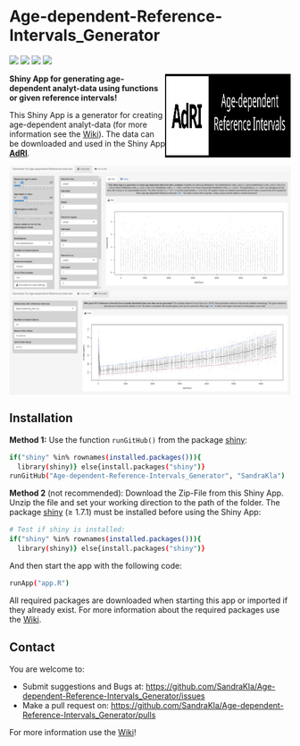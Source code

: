 # Age-dependent-Reference-Intervals_Generator 

[![](https://img.shields.io/github/license/SandraKla/Age-dependent-Reference-Intervals_Generator.svg)]()
[![](https://img.shields.io/github/last-commit/SandraKla/Age-dependent-Reference-Intervals_Generator/master.svg)]()
[![](https://img.shields.io/github/languages/count/SandraKla/Age-dependent-Reference-Intervals_Generator.svg)]()
[![](https://img.shields.io/github/languages/top/SandraKla/Age-dependent-Reference-Intervals_Generator.svg)]()

<img src="www/Logo.svg" width="225px" height="150px" align="right"/>

**Shiny App for generating age-dependent analyt-data using functions or given reference intervals!**

This Shiny App is a generator for creating age-dependent analyt-data (for more information see the [Wiki](https://github.com/SandraKla/Age-dependent-Reference-Intervals_Generator/wiki)). The data can be downloaded and used in the Shiny App [**AdRI**](https://github.com/SandraKla/Age-dependent-Reference-Intervals/wiki/Dataset#adri-generator). 

<img src="www/shiny_generator.png" align="center"/>
<img src="www/shiny_percentile.png" align="center"/>

## Installation 

**Method 1:**
Use the function ```runGitHub()``` from the package [shiny](https://cran.r-project.org/web/packages/shiny/index.html):

```bash
if("shiny" %in% rownames(installed.packages())){
  library(shiny)} else{install.packages("shiny")}
runGitHub("Age-dependent-Reference-Intervals_Generator", "SandraKla")
```

**Method 2** (not recommended):
Download the Zip-File from this Shiny App. Unzip the file and set your working direction to the path of the folder. 
The package [shiny](https://cran.r-project.org/web/packages/shiny/index.html) (≥ 1.7.1) must be installed before using the Shiny App:

```bash
# Test if shiny is installed:
if("shiny" %in% rownames(installed.packages())){
  library(shiny)} else{install.packages("shiny")}
```
And then start the app with the following code:
```bash
runApp("app.R")
```

All required packages are downloaded when starting this app or imported if they already exist. For more information about the required packages use the [Wiki](https://github.com/SandraKla/Age-dependent-Reference-Intervals_Generator/wiki).

## Contact

You are welcome to:
- Submit suggestions and Bugs at: https://github.com/SandraKla/Age-dependent-Reference-Intervals_Generator/issues
- Make a pull request on: https://github.com/SandraKla/Age-dependent-Reference-Intervals_Generator/pulls

For more information use the [Wiki](https://github.com/SandraKla/Age-dependent-Reference-Intervals_Generator/wiki)! 
